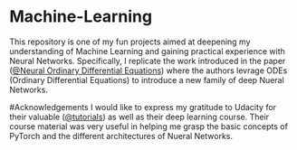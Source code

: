 # Machine-Learning

This repository is one of my fun projects aimed at deepening my understanding of Machine Learning and gaining practical experience with Neural Networks. Specifically, I replicate the work introduced in the paper ([@Neural Ordinary Differential Equations](https://arxiv.org/pdf/1806.07366.pdf)) where the authors levrage ODEs (Ordinary Differential Equations) to introduce a new family of deep Nueral Networks.

#Acknowledgements
I would like to express my gratitude to Udacity for their valuable ([@tutorials](https://github.com/udacity/deep-learning-v2-pytorch)) as well as their deep learning course. Their course material was very useful in helping me grasp the basic concepts of PyTorch and the different architectures of Nueral Networks.
